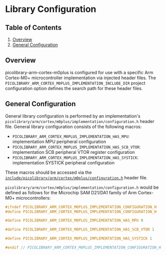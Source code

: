 # Library Configuration

## Table of Contents
1. [Overview](#overview)
1. [General Configuration](#general-configuration)

## Overview
picolibrary-arm-cortex-m0plus is configured for use with a specific Arm Cortex-M0+
microcontroller implementation via injected header files.
The `PICOLIBRARY_ARM_CORTEX_M0PLUS_IMPLEMENTATION_INCLUDE_DIR` project configuration
option defines the search path for these header files.

## General Configuration
General library configuration is performed by an implementation's
`picolibrary/arm/cortex/m0plus/implementation/configuration.h` header file.
General library configuration consists of the following macros:
- `PICOLIBRARY_ARM_CORTEX_M0PLUS_IMPLEMENTATION_HAS_MPU`: implementation MPU peripheral
  configuration
- `PICOLIBRARY_ARM_CORTEX_M0PLUS_IMPLEMENTATION_HAS_SCB_VTOR`: implementation SCB
  peripheral VTOR register configuration
- `PICOLIBRARY_ARM_CORTEX_M0PLUS_IMPLEMENTATION_HAS_SYSTICK`: implementation SYSTICK
  peripheral configuration

These macros should be accessed via the
[`include/picolibrary/arm/cortex/m0plus/configuration.h`](https://github.com/apcountryman/picolibrary-arm-cortex-m0plus/blob/main/include/picolibrary/arm/cortex/m0plus/configuration.h)
header file.

`picolibrary/arm/cortex/m0plus/implementation/configuration.h` would be defined as follows
for the Microchip SAM D21/DA1 family of Arm Cortex-M0+ microcontrollers:
```c++
#ifndef PICOLIBRARY_ARM_CORTEX_M0PLUS_IMPLEMENTATION_CONFIGURATION_H
#define PICOLIBRARY_ARM_CORTEX_M0PLUS_IMPLEMENTATION_CONFIGURATION_H

#define PICOLIBRARY_ARM_CORTEX_M0PLUS_IMPLEMENTATION_HAS_MPU 0

#define PICOLIBRARY_ARM_CORTEX_M0PLUS_IMPLEMENTATION_HAS_SCB_VTOR 1

#define PICOLIBRARY_ARM_CORTEX_M0PLUS_IMPLEMENTATION_HAS_SYSTICK 1

#endif // PICOLIBRARY_ARM_CORTEX_M0PLUS_IMPLEMENTATION_CONFIGURATION_H
```

